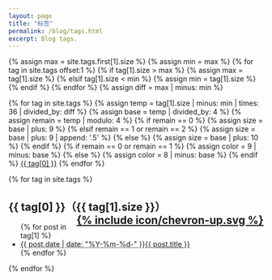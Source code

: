```yaml
---
layout: page
title: "标签"
permalink: /blog/tags.html
excerpt: Blog tags.
---
```

{% assign max = site.tags.first[1].size %}
{% assign min = max %}
{% for tag in site.tags offset:1 %}
  {% if tag[1].size > max %}
    {% assign max = tag[1].size %}
  {% elsif tag[1].size < min %}
    {% assign min = tag[1].size %}
  {% endif %}
{% endfor %}
{% assign diff = max | minus: min %}
<div id="tagcloud">
{% for tag in site.tags %}
  {% assign temp = tag[1].size | minus: min | times: 36 | divided_by: diff %}
  {% assign base = temp | divided_by: 4 %}
  {% assign remain = temp | modulo: 4 %}
  {% if remain == 0 %}
    {% assign size = base | plus: 9 %}
  {% elsif remain == 1 or remain == 2 %}
    {% assign size = base | plus: 9 | append: '.5' %}
  {% else %}
    {% assign size = base | plus: 10 %}
  {% endif %}
  {% if remain == 0 or remain == 1 %}
    {% assign color = 9 | minus: base %}
  {% else %}
    {% assign color = 8 | minus: base %}
  {% endif %}
  <a href="#{{ tag[0] }}" style="font-size: {{ size }}pt; color: #{{ color }}{{ color }}{{ color }};">{{ tag[0] }}</a>
{% endfor %}
</div>

{% for tag in site.tags %}
<div class="contents">
  <h2 id="{{ tag[0] }}">{{ tag[0] }}（{{ tag[1].size }}）<a href="#tagcloud" style="float:right;">{% include icon/chevron-up.svg %}</a></h2>
  <ul>
    {% for post in tag[1] %}
    <li><abbr title="{{ post.date | date_to_xmlschema }}">{{ post.date | date: "%Y-%m-%d-" }}</abbr><a href="{{ post.url }}">{{ post.title }}</a></li>
    {% endfor %}
  </ul>
</div>
{% endfor %}

